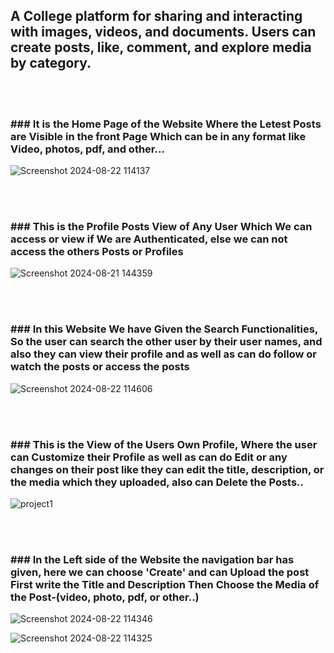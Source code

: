 <h2>A College platform for sharing and interacting with images, videos, and documents. Users can create posts, like, comment, and explore media by category.</h2>

<br>
<br>

<h3>### It is the Home Page of the Website Where the Letest Posts are Visible in the front Page Which can be in any format like Video, photos, pdf, and other...</h3>

![Screenshot 2024-08-22 114137](https://github.com/user-attachments/assets/27ce0e2b-1875-4340-8da2-8e754c9e1828) 

<br><br>

<h3>### This is the Profile Posts View of Any User Which We can access or view if We are Authenticated, else we can not access the others Posts or Profiles</h3>

![Screenshot 2024-08-21 144359](https://github.com/user-attachments/assets/c73eccb6-611f-466b-8af4-366e16897d03)

<br><br>

<h3>### In this Website We have Given the Search Functionalities, So the user can search the other user by their user names, and also they can view their profile and as well as can do follow or watch the posts or access the posts</h3>

![Screenshot 2024-08-22 114606](https://github.com/user-attachments/assets/14380f0e-7de7-4809-b706-ce051cd23340)

<br><br>

<h3>### This is the View of the Users Own Profile, Where the user can Customize their Profile as well as can do Edit or any changes on their post like they can edit the title, description, or the media which they uploaded, also can Delete the Posts..</h3>

![project1](https://github.com/user-attachments/assets/cf7fc6aa-b1f4-4b95-8e3e-9e05545355c2)

<br><br>

<h3>### In the Left side of the Website the navigation bar has given, here we can choose 'Create' and can Upload the post First write the Title and Description Then Choose the Media of the Post-(video, photo, pdf, or other..)</h3>

![Screenshot 2024-08-22 114346](https://github.com/user-attachments/assets/6e630f75-e60e-4763-aaa6-0ca917e1f100)

![Screenshot 2024-08-22 114325](https://github.com/user-attachments/assets/6af96109-4dee-4408-987e-0a34272eab33)
